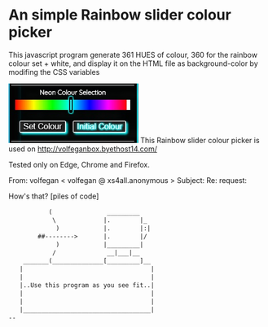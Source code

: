 
# An simple Rainbow slider colour picker

This javascript program generate 361 HUES of colour, 360 for the rainbow colour set + white, and display it on the HTML file as background-color by modifing the CSS variables 

![alt tag](RainbowSlider.jpg)
This Rainbow slider colour picker is used on http://volfeganbox.byethost14.com/

Tested only on Edge, Chrome and Firefox.

From: volfegan < volfegan @ xs4all.anonymous >
Subject: Re: request:

How's that?
[piles of code]

               (               _________
                \             |.        |_
                 )            |.        |:|
            ##-------->       |.        |/
                 )            |_________|
                /              __|___|__
        _______(______________[_________]__
       |                                   |
       |                                   |
       |..Use this program as you see fit..|
       |                                   |
       |                                   |
       |___________________________________|
    --
